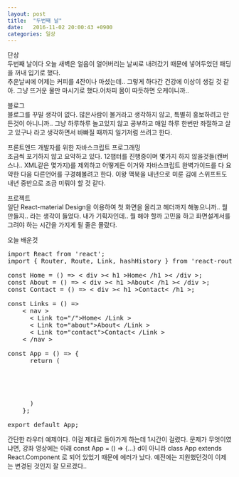 ```yaml
---
layout: post
title:  "두번째 날"
date:   2016-11-02 20:00:43 +0900
categories: 일상
---
```


단상  
두번째 날이다 오늘 새벽은 얼음이 얼어버리는 날씨로 내려갔기 때문에 넣어두었던 패딩을 꺼내 입기로 했다.  
추운날씨에 어제는 커피를 4잔이나 마셨는데.. 그렇게 하다간 건강에 이상이 생길 것 같아. 그냥 뜨거운 물만 마시기로 했다.어차피 몸이 따듯하면 오케이니까..  

블로그  
블로그를 꾸밀 생각이 없다. 많은사람이 볼거라고 생각하지 않고, 특별히 홍보하려고 만든것이 아니니까.. 그냥 하루하루 놀고있지 않고 공부하고 매일 하루 한번만 좌절하고 살고 있구나 라고 생각하면서 바빠질 때까지 일기저럼 쓰려고 한다.  

프론트엔드 개발자를 위한 자바스크립트 프로그래밍  
조금씩 포기하지 않고 요약하고 있다. 12챕터를 진행중이며 몇가지 하지 않을것들(캔버스나.. XML같은 몇가지)를 제외하고 어떻게든 이거와 자바스크립트 완벽가이드를 다 요약한 다음 다른언어를 구경해볼려고 한다. 이왕 맥북을 내년으로 미룬 김에 스위프트도 내년 중반으로 조금 미뤄야 할 것 같다.

프로젝트  
일단 React-material Design을 이용하여 첫 화면을 올리고 헤더까지 해놓으니까.. 뭘 만들지.. 라는 생각이 들었다. 내가 기획자인데.. 뭘 해야 할까 고민을 하고 화면설계서를 그려야 하는 시간을 가지게 될 줄은 몰랐다.  

오늘 배운것  
<pre>
import React from 'react';
import { Router, Route, Link, hashHistory } from 'react-router';

const Home = () => < div >< h1 >Home< /h1 ><Links />< /div >;
const About = () => < div >< h1 >About< /h1 ><Links />< /div >;
const Contact = () => < div >< h1 >Contact< /h1 ><Links /></div >;

const Links = () =>
    < nav >
      < Link to="/">Home< /Link >
      < Link to="about">About< /Link >
      < Link to="contact">Contact< /Link >
    < /nav >

const App = () => {
      return (
        <Router history={ hashHistory }>
          <Route path="/" component={Home}></Route>
          <Route path="/about" component={About}></Route>
          <Route path="/contact" component={Contact}></Route>
        </Router>
      )
    };

export default App;
</pre>
간단한 라우터 예제이다. 이걸 제대로 돌아가게 하는데 1시간이 걸렸다. 문제가 무엇이였냐면, 강좌 영상에는 아래 const App = () => {...} d이 아니라 class App extends React.Component 로 되어 있었기 때문에 에러가 났다. 예전에는 지원했던것이 이제는 변경된 것인지 잘 모르겠다..
